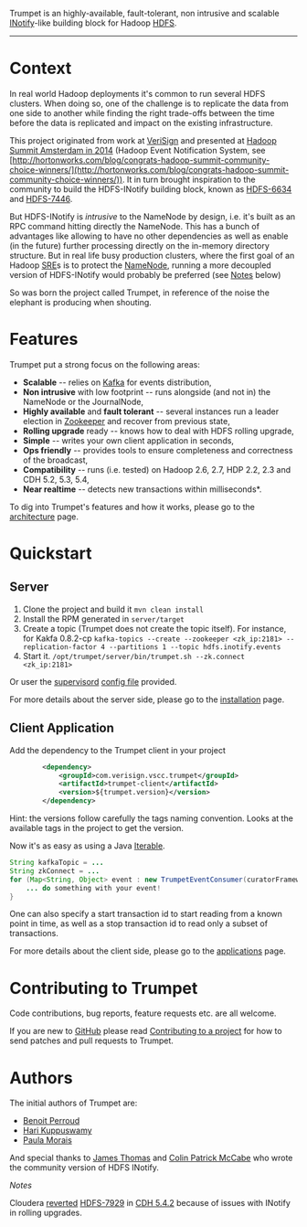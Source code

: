 
Trumpet is an highly-available, fault-tolerant, non intrusive and scalable 
[INotify](http://en.wikipedia.org/wiki/Inotify)-like building block for Hadoop [HDFS](http://hadoop.apache.org/).

---

# Context

In real world Hadoop deployments it's common to run several HDFS clusters. 
When doing so, one of the challenge is to replicate the data from one side to another while finding 
the right trade-offs between the time before the data is replicated 
and impact on the existing infrastructure.

This project originated from work at [VeriSign](https://www.verisigninc.com) and presented at [Hadoop Summit Amsterdam in 2014](http://2014.hadoopsummit.org/) 
(Hadoop Event Notification System, see [http://hortonworks.com/blog/congrats-hadoop-summit-community-choice-winners/](http://hortonworks.com/blog/congrats-hadoop-summit-community-choice-winners/)). 
It in turn brought inspiration to the community to build the HDFS-INotify building block, 
known as [HDFS-6634](https://issues.apache.org/jira/browse/HDFS-6634) and [HDFS-7446](https://issues.apache.org/jira/browse/HDFS-7446).

But HDFS-INotify is *intrusive* to the NameNode by design, i.e. it's built as an RPC command hitting directly the NameNode. 
This has a bunch of advantages like allowing to have no other dependencies as well as enable (in the future) further processing 
directly on the in-memory directory structure. But in real life busy production clusters, where the first 
goal of an Hadoop [SRE](http://en.wikipedia.org/wiki/Reliability_engineering)s is to protect the [NameNode](http://wiki.apache.org/hadoop/NameNode), 
running a more decoupled version of HDFS-INotify would probably be preferred (see [Notes](#notes) below)

So was born the project called Trumpet, in reference of the noise the elephant is producing when shouting.


# Features

Trumpet put a strong focus on the following areas:

* **Scalable** -- relies on [Kafka](http://kafka.apache.org) for events distribution,
* **Non intrusive** with low footprint -- runs alongside (and not in) the NameNode or the JournalNode,
* **Highly available** and **fault tolerant** -- several instances run a leader election in [Zookeeper](http://zookeeper.apache.org) and recover from previous state,
* **Rolling upgrade** ready -- knows how to deal with HDFS rolling upgrade,
* **Simple** -- writes your own client application in seconds,
* **Ops friendly** -- provides tools to ensure completeness and correctness of the broadcast,
* **Compatibility** -- runs (i.e. tested) on Hadoop 2.6, 2.7, HDP 2.2, 2.3 and CDH 5.2, 5.3, 5.4,
* **Near realtime** -- detects new transactions within milliseconds\*.

To dig into Trumpet's features and how it works, please go to the [architecture](architecture/) page.


# Quickstart

## Server

1. Clone the project and build it
  ```mvn clean install```
2. Install the RPM generated in `server/target`
3. Create a topic (Trumpet does not create the topic itself). For instance, for Kakfa 0.8.2-cp
  ```kafka-topics --create --zookeeper <zk_ip:2181> --replication-factor 4 --partitions 1 --topic hdfs.inotify.events```
4. Start it.
  ```/opt/trumpet/server/bin/trumpet.sh --zk.connect <zk_ip:2181>```

Or user the [supervisord](http://www.supervisord.org) [config file]( server/src/main/config/trumpet-server.ini) provided.

For more details about the server side, please go to the [installation](installation/) page.

## Client Application

Add the dependency to the Trumpet client in your project
```xml
        <dependency>
            <groupId>com.verisign.vscc.trumpet</groupId>
            <artifactId>trumpet-client</artifactId>
            <version>${trumpet.version}</version>
        </dependency>
```

Hint: the versions follow carefully the tags naming convention. Looks at the available tags in the project to get the version.


Now it's as easy as using a Java [Iterable](https://docs.oracle.com/javase/7/docs/api/java/lang/Iterable.html).

```java
String kafkaTopic = ...
String zkConnect = ...
for (Map<String, Object> event : new TrumpetEventConsumer(curatorFramework, kafkaTopic)) {
    ... do something with your event!
}
```
One can also specify a start transaction id to start reading from a known point in time, as well as a stop transaction id
to read only a subset of transactions.

For more details about the client side, please go to the [applications](applications/) page.


# Contributing to Trumpet

Code contributions, bug reports, feature requests etc. are all welcome.

If you are new to [GitHub](https://github.com) please read [Contributing to a project](https://help.github.com/articles/fork-a-repo) 
for how to send patches and pull requests to Trumpet.


# Authors

The initial authors of Trumpet are: 

* [Benoit Perroud](https://github.com/killerwhile)
* [Hari Kuppuswamy](https://github.com/hariprasad-k)
* [Paula Morais](https://github.com/psilvaro)

And special thanks to [James Thomas](https://issues.apache.org/jira/secure/ViewProfile.jspa?name=james.thomas) 
and [Colin Patrick McCabe](https://issues.apache.org/jira/secure/ViewProfile.jspa?name=cmccabe) 
who wrote the community version of HDFS INotify.


<a id="notes">*Notes*</a>

Cloudera [reverted](https://github.com/cloudera/hadoop-common/commit/15b703c8725733b7b2813d2325659eb7d57e7a3f) [HDFS-7929](https://issues.apache.org/jira/browse/HDFS-7929) in [CDH 5.4.2](http://www.cloudera.com/content/cloudera/en/documentation/core/latest/topics/cdh_rn_fixed_in_542.html) because of issues with INotify in rolling upgrades.

